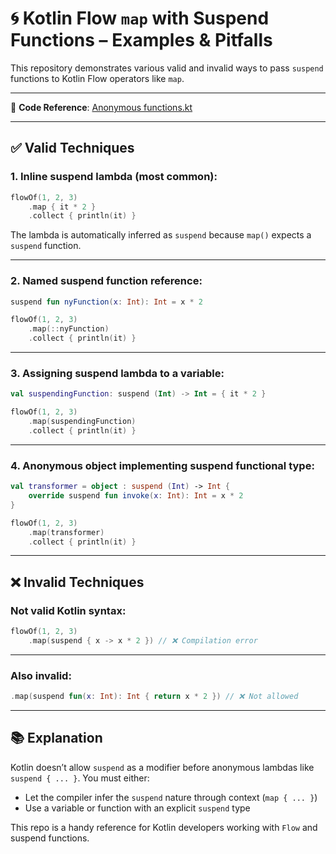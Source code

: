
# 🌀 Kotlin Flow `map` with Suspend Functions – Examples & Pitfalls

This repository demonstrates various valid and invalid ways to pass `suspend` functions to Kotlin Flow operators like `map`.

---

📂 **Code Reference**: [Anonymous functions.kt](https://github.com/hasib824/Android-Development/blob/main/Anonymous%20functions.kt)

---

## ✅ Valid Techniques

### 1. Inline suspend lambda (most common):
```kotlin
flowOf(1, 2, 3)
    .map { it * 2 }
    .collect { println(it) }
```
The lambda is automatically inferred as `suspend` because `map()` expects a `suspend` function.

---

### 2. Named suspend function reference:
```kotlin
suspend fun nyFunction(x: Int): Int = x * 2

flowOf(1, 2, 3)
    .map(::nyFunction)
    .collect { println(it) }
```

---

### 3. Assigning suspend lambda to a variable:
```kotlin
val suspendingFunction: suspend (Int) -> Int = { it * 2 }

flowOf(1, 2, 3)
    .map(suspendingFunction)
    .collect { println(it) }
```

---

### 4. Anonymous object implementing suspend functional type:
```kotlin
val transformer = object : suspend (Int) -> Int {
    override suspend fun invoke(x: Int): Int = x * 2
}

flowOf(1, 2, 3)
    .map(transformer)
    .collect { println(it) }
```

---

## ❌ Invalid Techniques

### Not valid Kotlin syntax:
```kotlin
flowOf(1, 2, 3)
    .map(suspend { x -> x * 2 }) // ❌ Compilation error
```

---

### Also invalid:
```kotlin
.map(suspend fun(x: Int): Int { return x * 2 }) // ❌ Not allowed
```

---

## 📚 Explanation

Kotlin doesn’t allow `suspend` as a modifier before anonymous lambdas like `suspend { ... }`. You must either:

- Let the compiler infer the `suspend` nature through context (`map { ... }`)
- Use a variable or function with an explicit `suspend` type

This repo is a handy reference for Kotlin developers working with `Flow` and suspend functions.
